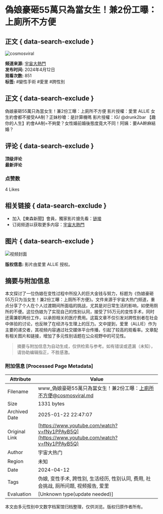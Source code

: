 # 偽娘豪砸55萬只為當女生！兼2份工曝：上廁所不方便

## 正文 { data-search-exclude }


![cosmosviral](https://yt3.ggpht.com/IpwLm-66l2XS5LWQAzlDagsn3oK-6RR8Rk5W9V8lkPz3Xooow4qy8S-7QGDofUnKWsTAJ03z=s48-c-k-c0x00ffffff-no-rj)

**频道来源:** [宇宙大熱門](https://www.youtube.com/channel/UCtqeU23zWevETMdJnCg4BZA)  
**发布时间:** 2024年4月12日  
**观看次数:** 851  
**标签:** #變性手術 #愛里 #跨性別  

## 正文 { data-search-exclude }
偽娘豪砸55萬只為當女生！兼2份工曝：上廁所不方便 影片授權：愛里 ALLIE 女生約會都不接受AA制？正妹秒嗆：是計算機嗎 影片授權：IG/ @drunk2bar 【趣你的人生】約會AA制=不夠愛？女性婚前婚後態度竟大不同！阿姨：要AA幹麻結婚？

## 评论 { data-search-exclude }
**顶级评论**  
**最新评论**  

### 点赞数
4 Likes

## 相关链接 { data-search-exclude }
- 加入【東森新聞】會員，獨家影片搶先看：[链接](https://pse.is/39m9l8)  
- 订阅频道以获取更多内容：[宇宙大熱門](https://www.youtube.com/channel/UCtqeU23zWevETMdJnCg4BZA)  

## 图片 { data-search-exclude }
![视频封面](https://i.ytimg.com/vi/lXFgWokPD6Q/hqdefault.jpg?sqp=-oaymwEmCKgBEF5IWvKriqkDGQgBFQAAiEIYAdgBAeIBCggYEAIYBjgBQAE=&rs=AOn4CLC74StfNhiGPJIx8pzk2VQ8BexoDQ)

**版权信息:** 影片由爱里 ALLIE 授权。
<!-- tcd_original_link https://www.youtube.com/watch?v=fNy1PPAyB5Q -->


## 摘要与附加信息

<!-- tcd_abstract -->
本文探讨了一位伪娘在变性过程中所投入的巨大金钱与努力，标题为《伪娘豪砸55万只为当女生！兼2份工曝：上厕所不方便》。文件来源于宇宙大热门频道，重点分享了个人在个人过渡期间所面临的挑战，尤其是对日常生活的影响，如使用厕所的不便。这位伪娘为了实现自己的性别认同，接受了55万元的变性手术，同时还需兼职两份工作，以承担相关的医疗费用。这篇文章不仅引发对跨性别者在社会中体验的讨论，也反映了在经济与生理上的压力。文中提到，爱里（ALLIE）作为主要的递交者，其视频内容通过社交媒体平台传播，引起了较高的观看率。文章配有相关图片和链接，增加了多元性别话题在公众视野中的可见性。
<!-- tcd_abstract_end -->

> 摘要与附加信息为自动生成，仅供检索与参考。如有错误或遗漏（未知），请协助编辑指正，不胜感激。

### 附加信息 [Processed Page Metadata]

| Attribute       | Value                                  |
|-----------------|----------------------------------------|
| Filename        | www_偽娘豪砸55萬只為當女生！兼2份工曝：上廁所不方便@cosmosviral.md                             |
| Size            | 1331 bytes                           |
| Archived Date   | 2025-01-22 22:47:07                             |
| Original Link   | [https://www.youtube.com/watch?v=fNy1PPAyB5Q](https://www.youtube.com/watch?v=fNy1PPAyB5Q)                       |
| Author          | 宇宙大热门                               |
| Region          | 未知                               |
| Date            | 2024-04-12                                 |
| Tags            | 伪娘, 变性手术, 跨性别, 生活经历, 性别认同, 费用, 社会挑战, 厕所问题, 视频报告, 爱里                                 |
| Evaluation            | [Unknown type(update needed)]                                 |
<!-- tcd_table_end -->

本文由多元性别中文数字档案馆归档整理，仅供浏览。版权归原作者所有。
